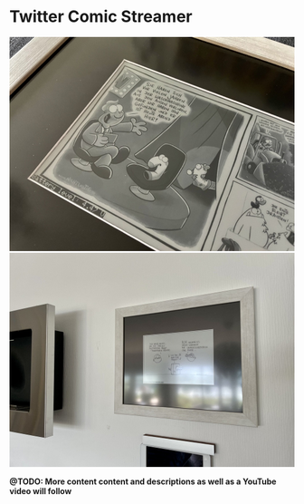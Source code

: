 # Twitter Comic Streamer

<p align="center">
    <img alt="Comic Frame in Action" src="assets/comic_frame_1.jpg" width="800px" />
    <img alt="Comic Frame in Action" src="assets/comic_frame_2.jpg" width="800px" />
</p>

**@TODO: More content content and descriptions as well as a YouTube video will follow**

